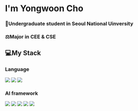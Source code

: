 # I'm Yongwoon Cho
### 🌱Undergraduate student in Seoul National Uinversity
### ⚖️Major in CEE & CSE

## 💻My Stack
### Language
<a href="https://github.com/ChoYongwoon/Study" target="_blank"><img src="https://img.shields.io/badge/-C/C++-green?style=for-the-badge&logo=c%2B%2B&logoColor=white"/></a>
<a href="https://github.com/ChoYongwoon/LeetCode" target="_blank"><img src="https://img.shields.io/badge/-Java-orange?style=for-the-badge&logo=OpenJDK&logoColor=white"/></a>
<a href="https://github.com/ChoYongwoon/ComputerVision" target="_blank"><img src="https://img.shields.io/badge/-Python-blue?style=for-the-badge&logo=python&logoColor=white"/></a>


### AI framework
<img src="https://img.shields.io/badge/-NumPy-yellow?style=for-the-badge&logo=numpy&logoColor=white"/></a>
<img src="https://img.shields.io/badge/-Pandas-red?style=for-the-badge&logo=pandas&logoColor=white"/></a>
<img src="https://img.shields.io/badge/-TensorFlow-orange?style=for-the-badge&logo=tensorflow&logoColor=white"/></a>
<img src="https://img.shields.io/badge/-PyTorch-yellowgreen?style=for-the-badge&logo=pytorch&logoColor=white"/></a>
<img src="https://img.shields.io/badge/-Scikit--Learn-blue?style=for-the-badge&logo=scikit-learn&logoColor=white"/></a>

<!--
**ChoYongwoon/ChoYongwoon** is a ✨ _special_ ✨ repository because its `README.md` (this file) appears on your GitHub profile.

Here are some ideas to get you started:

- 🔭 I’m currently working on ...
- 🌱 I’m currently learning ...
- 👯 I’m looking to collaborate on ...
- 🤔 I’m looking for help with ...
- 💬 Ask me about ...
- 📫 How to reach me: ...
- 😄 Pronouns: ...
- ⚡ Fun fact: ...
-->
